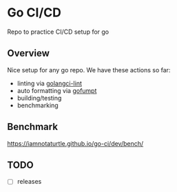 # Go CI/CD
Repo to practice CI/CD setup for go

## Overview
Nice setup for any go repo. We have these actions so far:
* linting via [golangci-lint](https://golangci-lint.run/)
* auto formatting via [gofumpt](https://github.com/mvdan/gofumpt)
* building/testing
* benchmarking

## Benchmark
https://iamnotaturtle.github.io/go-ci/dev/bench/

## TODO
* [ ] releases
